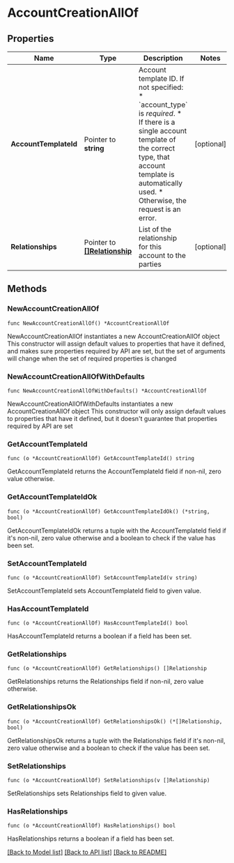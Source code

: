 # AccountCreationAllOf

## Properties

Name | Type | Description | Notes
------------ | ------------- | ------------- | -------------
**AccountTemplateId** | Pointer to **string** | Account template ID. If not specified: * &#x60;account_type&#x60; is *required*. * If there is a single account template of the correct type, that account template   is automatically used. * Otherwise, the request is an error.  | [optional] 
**Relationships** | Pointer to [**[]Relationship**](Relationship.md) | List of the relationship for this account to the parties | [optional] 

## Methods

### NewAccountCreationAllOf

`func NewAccountCreationAllOf() *AccountCreationAllOf`

NewAccountCreationAllOf instantiates a new AccountCreationAllOf object
This constructor will assign default values to properties that have it defined,
and makes sure properties required by API are set, but the set of arguments
will change when the set of required properties is changed

### NewAccountCreationAllOfWithDefaults

`func NewAccountCreationAllOfWithDefaults() *AccountCreationAllOf`

NewAccountCreationAllOfWithDefaults instantiates a new AccountCreationAllOf object
This constructor will only assign default values to properties that have it defined,
but it doesn't guarantee that properties required by API are set

### GetAccountTemplateId

`func (o *AccountCreationAllOf) GetAccountTemplateId() string`

GetAccountTemplateId returns the AccountTemplateId field if non-nil, zero value otherwise.

### GetAccountTemplateIdOk

`func (o *AccountCreationAllOf) GetAccountTemplateIdOk() (*string, bool)`

GetAccountTemplateIdOk returns a tuple with the AccountTemplateId field if it's non-nil, zero value otherwise
and a boolean to check if the value has been set.

### SetAccountTemplateId

`func (o *AccountCreationAllOf) SetAccountTemplateId(v string)`

SetAccountTemplateId sets AccountTemplateId field to given value.

### HasAccountTemplateId

`func (o *AccountCreationAllOf) HasAccountTemplateId() bool`

HasAccountTemplateId returns a boolean if a field has been set.

### GetRelationships

`func (o *AccountCreationAllOf) GetRelationships() []Relationship`

GetRelationships returns the Relationships field if non-nil, zero value otherwise.

### GetRelationshipsOk

`func (o *AccountCreationAllOf) GetRelationshipsOk() (*[]Relationship, bool)`

GetRelationshipsOk returns a tuple with the Relationships field if it's non-nil, zero value otherwise
and a boolean to check if the value has been set.

### SetRelationships

`func (o *AccountCreationAllOf) SetRelationships(v []Relationship)`

SetRelationships sets Relationships field to given value.

### HasRelationships

`func (o *AccountCreationAllOf) HasRelationships() bool`

HasRelationships returns a boolean if a field has been set.


[[Back to Model list]](../README.md#documentation-for-models) [[Back to API list]](../README.md#documentation-for-api-endpoints) [[Back to README]](../README.md)


